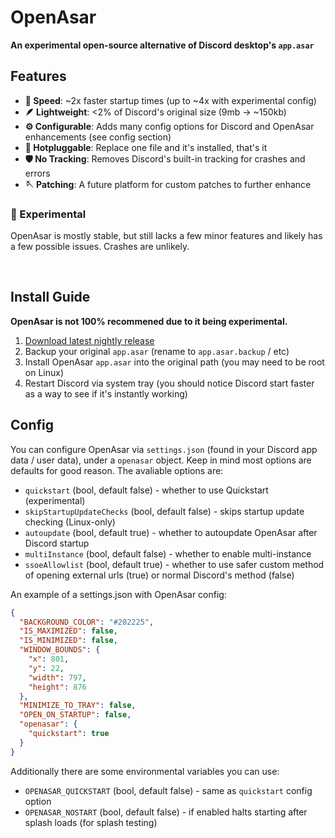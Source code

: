 # OpenAsar
**An experimental open-source alternative of Discord desktop's `app.asar`**

## Features
- **:rocket: Speed**: ~2x faster startup times (up to ~4x with experimental config)
- **:feather: Lightweight**: <2% of Discord's original size (9mb -> ~150kb)
- **:gear: Configurable**: Adds many config options for Discord and OpenAsar enhancements (see config section)
- **:electric_plug: Hotpluggable**: Replace one file and it's installed, that's it
- **:shield: No Tracking**: Removes Discord's built-in tracking for crashes and errors
- **:sewing_needle: Patching**: A future platform for custom patches to further enhance

### :test_tube: Experimental
OpenAsar is mostly stable, but still lacks a few minor features and likely has a few possible issues. Crashes are unlikely.

<br>

## Install Guide
**OpenAsar is not 100% recommened due to it being experimental.**
1. [Download latest nightly release](https://github.com/GooseMod/OpenAsar/releases/download/nightly/app.asar)
2. Backup your original `app.asar` (rename to `app.asar.backup` / etc)
3. Install OpenAsar `app.asar` into the original path (you may need to be root on Linux)
4. Restart Discord via system tray (you should notice Discord start faster as a way to see if it's instantly working)

<!-- **If using Linux it is highly recommended to disable write protection** (needing root to overwrite files) for your Discord install if you have it enabled. It is not much of a security defecit as Windows has no write protection as well. This enables updating the asar and potentially host updating further on. -->

## Config
You can configure OpenAsar via `settings.json` (found in your Discord app data / user data), under a `openasar` object. Keep in mind most options are defaults for good reason. The avaliable options are:
- `quickstart` (bool, default false) - whether to use Quickstart (experimental)
- `skipStartupUpdateChecks` (bool, default false) - skips startup update checking (Linux-only)
- `autoupdate` (bool, default true) - whether to autoupdate OpenAsar after Discord startup
- `multiInstance` (bool, default false) - whether to enable multi-instance
- `ssoeAllowlist` (bool, default true) - whether to use safer custom method of opening external urls (true) or normal Discord's method (false)

An example of a settings.json with OpenAsar config:
```json
{
  "BACKGROUND_COLOR": "#202225",
  "IS_MAXIMIZED": false,
  "IS_MINIMIZED": false,
  "WINDOW_BOUNDS": {
    "x": 801,
    "y": 22,
    "width": 797,
    "height": 876
  },
  "MINIMIZE_TO_TRAY": false,
  "OPEN_ON_STARTUP": false,
  "openasar": {
    "quickstart": true
  }
}
```

Additionally there are some environmental variables you can use:
- `OPENASAR_QUICKSTART` (bool, default false) - same as `quickstart` config option
- `OPENASAR_NOSTART` (bool, default false) - if enabled halts starting after splash loads (for splash testing)